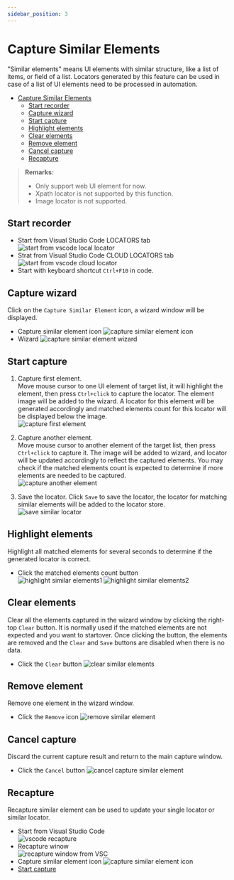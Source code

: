 ```yaml
---
sidebar_position: 3
---
```

# Capture Similar Elements

"Similar elements" means UI elements with similar structure, like a list of items, or field of a list. Locators generated by this feature can be used in case of a list of UI elements need to be processed in automation.  

- [Capture Similar Elements](#capture-similar-elements)
  - [Start recorder](#start-recorder)
  - [Capture wizard](#capture-wizard)
  - [Start capture](#start-capture)
  - [Highlight elements](#highlight-elements)
  - [Clear elements](#clear-elements)
  - [Remove element](#remove-element)
  - [Cancel capture](#cancel-capture)
  - [Recapture](#recapture)

> **Remarks:**
>- Only support web UI element for now.  
>- Xpath locator is not supported by this function.  
>- Image locator is not supported.  


## Start recorder
- Start from Visual Studio Code LOCATORS tab  
![start from vscode local locator](../../../img/start_recorder_from_vscode.png)
- Strat from Visual Studio Code CLOUD LOCATORS tab  
![start from vscode cloud locator](../../../img/start_recorder_from_cloud.png)
- Start with keyboard shortcut `Ctrl+F10` in code.   

## Capture wizard  
Click on the `Capture Similar Element` icon, a wizard window will be displayed.
- Capture similar element icon
![capture similar element icon](../../../img/capture_similar_element_icon.png)
- Wizard
![capture similar element wizard](../../../img/capture_similar_element_wizard.png)


## Start capture

1. Capture first element.   
Move mouse cursor to one UI element of target list, it will highlight the element, then press `Ctrl+click` to capture the locator. The element image will be added to the wizard. A locator for this element will be generated accordingly and matched elements count for this locator will be displayed below the image.  
![capture first element](../../../img/capture_first_similar_element.png)

2. Capture another element.  
Move mouse cursor to another element of the target list, then press `Ctrl+click` to capture it. The image will be added to wizard, and locator will be updated accordingly to reflect the captured elements. You may check if the matched elements count is expected to determine if more elements are needed to be captured.  
![capture another element](../../../img/capture_another_similar_element.png)

3. Save the locator.
Click `Save` to save the locator, the locator for matching similar elements will be added to the locator store.  
![save similar locator](../../../img/save_similar_locator.png)

## Highlight elements
Highlight all matched elements for several seconds to determine if the generated locator is correct.  
- Click the matched elements count button  
![highlight similar elements1](../../../img/highlight_similar_elements1.png)
![highlight similar elements2](../../../img/highlight_similar_elements2.png)

## Clear elements
Clear all the elements captured in the wizard window by clicking the right-top `Clear` button. It is normally used if the matched elements are not expected and you want to startover. Once clicking the button, the elements are removed and the `Clear` and `Save` buttons are disabled when there is no data.
- Click the `Clear` button
![clear similar elements](../../../img/clear_similar_elements.png)

## Remove element
Remove one element in the wizard window.
- Click the `Remove` icon
![remove similar element](../../../img/remove_similar_element.png)

## Cancel capture
Discard the current capture result and return to the main capture window.
- Click the `Cancel` button
![cancel capture similar element](../../../img/cancel_capture_similar_element.png)

## Recapture
Recapture similar element can be used to update your single locator or similar locator.
- Start from Visual Studio Code   
![vscode recapture](../../../img/recorder_recapture_vscode.png)
- Recapture winow   
![recapture window from VSC](../../../img/recapture_window.png)
- Capture similar element icon
![capture similar element icon](../../../img/recapture_similar_element_icon.png)
- [Start capture](#start-capture)